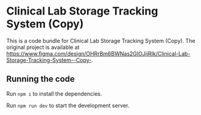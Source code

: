
  # Clinical Lab Storage Tracking System (Copy)

  This is a code bundle for Clinical Lab Storage Tracking System (Copy). The original project is available at https://www.figma.com/design/OHRrBm6BWNas2GIOJijRIk/Clinical-Lab-Storage-Tracking-System--Copy-.

  ## Running the code

  Run `npm i` to install the dependencies.

  Run `npm run dev` to start the development server.
  